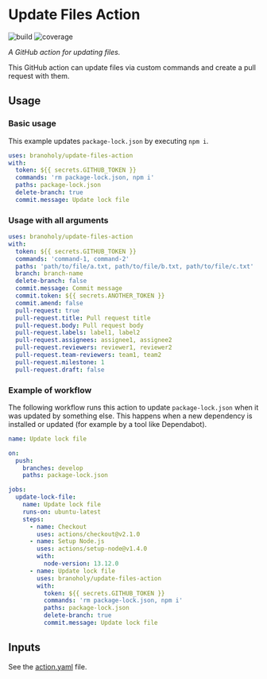 # Update Files Action

![build](https://img.shields.io/github/workflow/status/branoholy/update-files-action/CI/develop)
![coverage](https://img.shields.io/codecov/c/github/branoholy/update-files-action/develop)

_A GitHub action for updating files._

This GitHub action can update files via custom commands and create a pull request with them.

## Usage

### Basic usage

This example updates `package-lock.json` by executing `npm i`.

```yaml
uses: branoholy/update-files-action
with:
  token: ${{ secrets.GITHUB_TOKEN }}
  commands: 'rm package-lock.json, npm i'
  paths: package-lock.json
  delete-branch: true
  commit.message: Update lock file
```

### Usage with all arguments

```yaml
uses: branoholy/update-files-action
with:
  token: ${{ secrets.GITHUB_TOKEN }}
  commands: 'command-1, command-2'
  paths: 'path/to/file/a.txt, path/to/file/b.txt, path/to/file/c.txt'
  branch: branch-name
  delete-branch: false
  commit.message: Commit message
  commit.token: ${{ secrets.ANOTHER_TOKEN }}
  commit.amend: false
  pull-request: true
  pull-request.title: Pull request title
  pull-request.body: Pull request body
  pull-request.labels: label1, label2
  pull-request.assignees: assignee1, assignee2
  pull-request.reviewers: reviewer1, reviewer2
  pull-request.team-reviewers: team1, team2
  pull-request.milestone: 1
  pull-request.draft: false
```

### Example of workflow

The following workflow runs this action to update `package-lock.json` when it was updated by something else. This happens when a new dependency is installed or updated (for example by a tool like Dependabot).

```yaml
name: Update lock file

on:
  push:
    branches: develop
    paths: package-lock.json

jobs:
  update-lock-file:
    name: Update lock file
    runs-on: ubuntu-latest
    steps:
      - name: Checkout
        uses: actions/checkout@v2.1.0
      - name: Setup Node.js
        uses: actions/setup-node@v1.4.0
        with:
          node-version: 13.12.0
      - name: Update lock file
        uses: branoholy/update-files-action
        with:
          token: ${{ secrets.GITHUB_TOKEN }}
          commands: 'rm package-lock.json, npm i'
          paths: package-lock.json
          delete-branch: true
          commit.message: Update lock file
```

## Inputs

See the [action.yaml](action.yaml) file.
